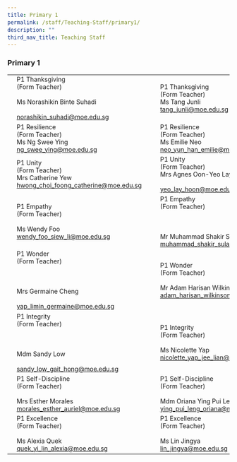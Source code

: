 ```yaml
---
title: Primary 1
permalink: /staff/Teaching-Staff/primary1/
description: ""
third_nav_title: Teaching Staff
---
```

### Primary 1

|  	|  	|  	|  	|  	|
|---	|---	|---	|---	|---	|
| <img src="/images/ft1.png" style="width:180%"> 	| P1 Thanksgiving<br>(Form Teacher)<br><br>Ms Norashikin Binte Suhadi<br><br>norashikin_suhadi@moe.edu.sg 	|   	|<img src="/images/ft2.png" style="width:180%"> 	| P1 Thanksgiving<br>(Form Teacher)<br>Ms Tang Junli<br>tang_junli@moe.edu.sg 	|
| <img src="/images/ft3.png" style="width:180%"> 	| P1 Resilience<br>(Form Teacher)<br>Ms Ng Swee Ying<br>ng_swee_ying@moe.edu.sg 	|   	| <img src="/images/ft4.png" style="width:180%"> 	| P1 Resilience<br>(Form Teacher)<br>Ms Emilie Neo<br>neo_yun_han_emilie@moe.edu.sg 	|
| <img src="/images/ft5.png" style="width:180%"> 	| P1 Unity <br>(Form Teacher)<br>Mrs Catherine Yew<br>hwong_choi_foong_catherine@moe.edu.sg 	|   	| <img src="/images/ft6.png" style="width:180%"> 	| P1 Unity <br>(Form Teacher)<br>Mrs Agnes Oon-Yeo Lay Hoon<br><br>yeo_lay_hoon@moe.edu.sg  	|
| <img src="/images/ft7.png" style="width:180%"> 	| P1 Empathy<br>(Form Teacher)<br><br>Ms Wendy Foo<br>wendy_foo_siew_li@moe.edu.sg<br> 	|   	|<img src="/images/ft8.png" style="width:180%"> 	| P1 Empathy<br>(Form Teacher)<br><br><br><br>Mr Muhammad Shakir Sulaiman<br>muhammad_shakir_sulaiman@moe.edu.sg 	|
| <img src="/images/ft9.png" style="width:180%"> 	| P1 Wonder<br>(Form Teacher)<br><br><br><br>Mrs Germaine Cheng<br><br>yap_limin_germaine@moe.edu.sg 	|   	| <img src="/images/ft10.png" style="width:180%"> 	| P1 Wonder<br>(Form Teacher)<br><br>Mr Adam Harisan Wilkinson<br>adam_harisan_wilkinson@moe.edu.sg 	|
| <img src="/images/ft11.png" style="width:180%"> 	| P1 Integrity<br>(Form Teacher)<br><br><br><br>Mdm Sandy Low<br><br>sandy_low_gait_hong@moe.edu.sg 	|   	|<img src="/images/ft12.png" style="width:180%"> 	| P1 Integrity<br>(Form Teacher)<br><br>Ms Nicolette Yap<br>nicolette_yap_jee_lian@moe.edu.sg 	|
| <img src="/images/ft13.png" style="width:180%"> 	| P1 Self-Discipline<br>(Form Teacher)<br><br>Mrs Esther Morales<br>morales_esther_auriel@moe.edu.sg 	|    	| <img src="/images/ft14.png" style="width:180%"> 	| P1 Self-Discipline<br>(Form Teacher)<br><br>Mdm Oriana Ying Pui Leng<br>ying_pui_leng_oriana@moe.edu.sg 	|
| <img src="/images/ft15.png" style="width:180%">	| P1 Excellence<br>(Form Teacher)<br><br>Ms Alexia Quek<br>quek_yi_lin_alexia@moe.edu.sg 	|   	| <img src="/images/ft16.png" style="width:180%"> 	| P1 Excellence <br>(Form Teacher)<br><br>Ms Lin Jingya<br>lin_jingya@moe.edu.sg 	|